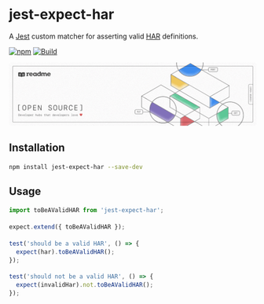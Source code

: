 # jest-expect-har

A [Jest](https://jestjs.io/) custom matcher for asserting valid [HAR](<https://en.wikipedia.org/wiki/HAR_(file_format)>) definitions.

[![npm](https://img.shields.io/npm/v/jest-expect-har)](https://npm.im/jest-expect-har) [![Build](https://github.com/readmeio/jest-expect-har/workflows/CI/badge.svg)](https://github.com/readmeio/jest-expect-har)

<a href="https://readme.com">
<picture>
  <source media="(prefers-color-scheme: dark)" srcset="https://raw.githubusercontent.com/readmeio/.github/main/oss-header-dark.png">
  <source media="(prefers-color-scheme: light)" srcset="https://raw.githubusercontent.com/readmeio/.github/main/oss-header.png">
  <img alt="ReadMe Open Source" src="https://raw.githubusercontent.com/readmeio/.github/main/oss-header.png">
</picture>
</a>

## Installation

```sh
npm install jest-expect-har --save-dev
```

## Usage

```js
import toBeAValidHAR from 'jest-expect-har';

expect.extend({ toBeAValidHAR });

test('should be a valid HAR', () => {
  expect(har).toBeAValidHAR();
});

test('should not be a valid HAR', () => {
  expect(invalidHar).not.toBeAValidHAR();
});
```
